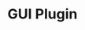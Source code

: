 ---
title: GUI Plugin
sidebar_position: 4
Theme: dev
Icon: fas fa-cogs
Description : Développez un premier plugin de la GUI. Basé sur Spring Boot, cet exemple vous permettra de bien démarrer votre plugin.
StartPage : implementation
Duration : 60m
visible : true
---